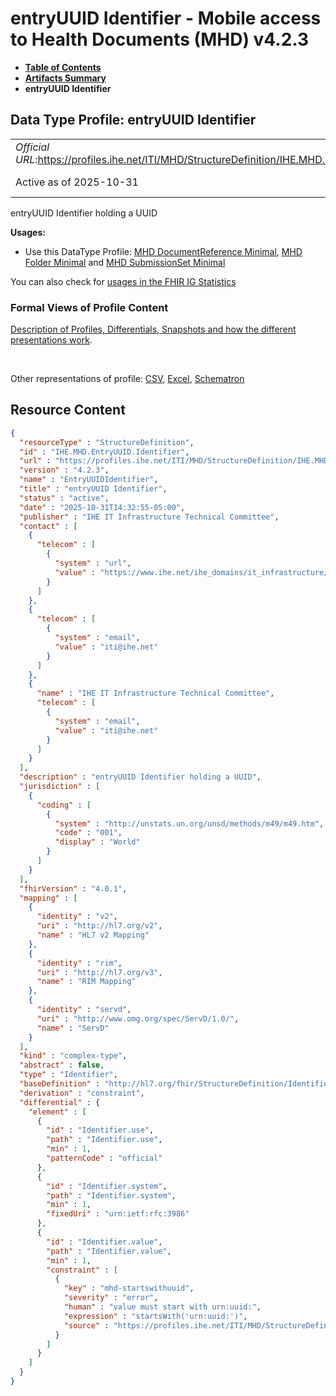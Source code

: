 # entryUUID Identifier - Mobile access to Health Documents (MHD) v4.2.3

* [**Table of Contents**](toc.md)
* [**Artifacts Summary**](artifacts.md)
* **entryUUID Identifier**

## Data Type Profile: entryUUID Identifier 

| | |
| :--- | :--- |
| *Official URL*:https://profiles.ihe.net/ITI/MHD/StructureDefinition/IHE.MHD.EntryUUID.Identifier | *Version*:4.2.3 |
| Active as of 2025-10-31 | *Computable Name*:EntryUUIDIdentifier |

 
entryUUID Identifier holding a UUID 

**Usages:**

* Use this DataType Profile: [MHD DocumentReference Minimal](StructureDefinition-IHE.MHD.Minimal.DocumentReference.md), [MHD Folder Minimal](StructureDefinition-IHE.MHD.Minimal.Folder.md) and [MHD SubmissionSet Minimal](StructureDefinition-IHE.MHD.Minimal.SubmissionSet.md)

You can also check for [usages in the FHIR IG Statistics](https://packages2.fhir.org/xig/ihe.iti.mhd|current/StructureDefinition/IHE.MHD.EntryUUID.Identifier)

### Formal Views of Profile Content

 [Description of Profiles, Differentials, Snapshots and how the different presentations work](http://build.fhir.org/ig/FHIR/ig-guidance/readingIgs.html#structure-definitions). 

 

Other representations of profile: [CSV](StructureDefinition-IHE.MHD.EntryUUID.Identifier.csv), [Excel](StructureDefinition-IHE.MHD.EntryUUID.Identifier.xlsx), [Schematron](StructureDefinition-IHE.MHD.EntryUUID.Identifier.sch) 



## Resource Content

```json
{
  "resourceType" : "StructureDefinition",
  "id" : "IHE.MHD.EntryUUID.Identifier",
  "url" : "https://profiles.ihe.net/ITI/MHD/StructureDefinition/IHE.MHD.EntryUUID.Identifier",
  "version" : "4.2.3",
  "name" : "EntryUUIDIdentifier",
  "title" : "entryUUID Identifier",
  "status" : "active",
  "date" : "2025-10-31T14:32:55-05:00",
  "publisher" : "IHE IT Infrastructure Technical Committee",
  "contact" : [
    {
      "telecom" : [
        {
          "system" : "url",
          "value" : "https://www.ihe.net/ihe_domains/it_infrastructure/"
        }
      ]
    },
    {
      "telecom" : [
        {
          "system" : "email",
          "value" : "iti@ihe.net"
        }
      ]
    },
    {
      "name" : "IHE IT Infrastructure Technical Committee",
      "telecom" : [
        {
          "system" : "email",
          "value" : "iti@ihe.net"
        }
      ]
    }
  ],
  "description" : "entryUUID Identifier holding a UUID",
  "jurisdiction" : [
    {
      "coding" : [
        {
          "system" : "http://unstats.un.org/unsd/methods/m49/m49.htm",
          "code" : "001",
          "display" : "World"
        }
      ]
    }
  ],
  "fhirVersion" : "4.0.1",
  "mapping" : [
    {
      "identity" : "v2",
      "uri" : "http://hl7.org/v2",
      "name" : "HL7 v2 Mapping"
    },
    {
      "identity" : "rim",
      "uri" : "http://hl7.org/v3",
      "name" : "RIM Mapping"
    },
    {
      "identity" : "servd",
      "uri" : "http://www.omg.org/spec/ServD/1.0/",
      "name" : "ServD"
    }
  ],
  "kind" : "complex-type",
  "abstract" : false,
  "type" : "Identifier",
  "baseDefinition" : "http://hl7.org/fhir/StructureDefinition/Identifier",
  "derivation" : "constraint",
  "differential" : {
    "element" : [
      {
        "id" : "Identifier.use",
        "path" : "Identifier.use",
        "min" : 1,
        "patternCode" : "official"
      },
      {
        "id" : "Identifier.system",
        "path" : "Identifier.system",
        "min" : 1,
        "fixedUri" : "urn:ietf:rfc:3986"
      },
      {
        "id" : "Identifier.value",
        "path" : "Identifier.value",
        "min" : 1,
        "constraint" : [
          {
            "key" : "mhd-startswithuuid",
            "severity" : "error",
            "human" : "value must start with urn:uuid:",
            "expression" : "startsWith('urn:uuid:')",
            "source" : "https://profiles.ihe.net/ITI/MHD/StructureDefinition/IHE.MHD.EntryUUID.Identifier"
          }
        ]
      }
    ]
  }
}

```
